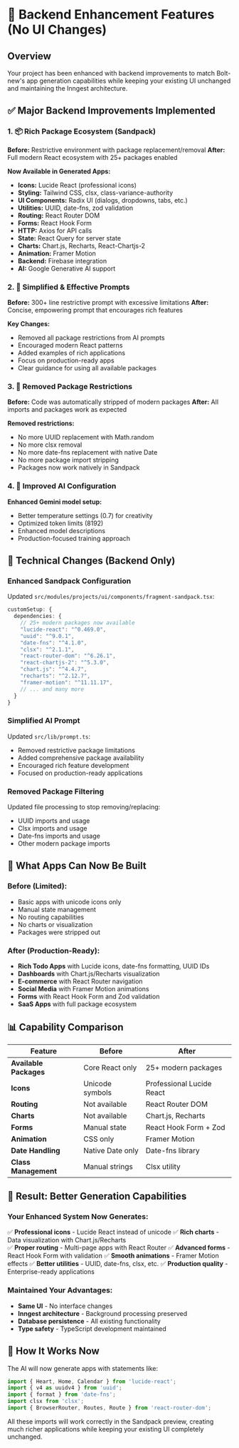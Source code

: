 # 🚀 Backend Enhancement Features (No UI Changes)

## Overview
Your project has been enhanced with backend improvements to match Bolt-new's app generation capabilities while keeping your existing UI unchanged and maintaining the Inngest architecture.

## ✅ Major Backend Improvements Implemented

### 1. 📦 Rich Package Ecosystem (Sandpack)
**Before:** Restrictive environment with package replacement/removal
**After:** Full modern React ecosystem with 25+ packages enabled

**Now Available in Generated Apps:**
- **Icons:** Lucide React (professional icons)
- **Styling:** Tailwind CSS, clsx, class-variance-authority  
- **UI Components:** Radix UI (dialogs, dropdowns, tabs, etc.)
- **Utilities:** UUID, date-fns, zod validation
- **Routing:** React Router DOM
- **Forms:** React Hook Form
- **HTTP:** Axios for API calls
- **State:** React Query for server state
- **Charts:** Chart.js, Recharts, React-Chartjs-2
- **Animation:** Framer Motion
- **Backend:** Firebase integration
- **AI:** Google Generative AI support

### 2. 🎯 Simplified & Effective Prompts
**Before:** 300+ line restrictive prompt with excessive limitations
**After:** Concise, empowering prompt that encourages rich features

**Key Changes:**
- Removed all package restrictions from AI prompts
- Encouraged modern React patterns
- Added examples of rich applications
- Focus on production-ready apps
- Clear guidance for using all available packages

### 3. 🔧 Removed Package Restrictions
**Before:** Code was automatically stripped of modern packages
**After:** All imports and packages work as expected

**Removed restrictions:**
- No more UUID replacement with Math.random
- No more clsx removal
- No more date-fns replacement with native Date
- No more package import stripping
- Packages now work natively in Sandpack

### 4. 🧠 Improved AI Configuration
**Enhanced Gemini model setup:**
- Better temperature settings (0.7) for creativity
- Optimized token limits (8192)
- Enhanced model descriptions
- Production-focused training approach

## 🔧 Technical Changes (Backend Only)

### Enhanced Sandpack Configuration
Updated `src/modules/projects/ui/components/fragment-sandpack.tsx`:
```typescript
customSetup: {
  dependencies: {
    // 25+ modern packages now available
    "lucide-react": "^0.469.0",
    "uuid": "^9.0.1", 
    "date-fns": "^4.1.0",
    "clsx": "^2.1.1",
    "react-router-dom": "^6.26.1",
    "react-chartjs-2": "^5.3.0",
    "chart.js": "^4.4.7",
    "recharts": "^2.12.7",
    "framer-motion": "^11.11.17",
    // ... and many more
  }
}
```

### Simplified AI Prompt
Updated `src/lib/prompt.ts`:
- Removed restrictive package limitations
- Added comprehensive package availability
- Encouraged rich feature development
- Focused on production-ready applications

### Removed Package Filtering
Updated file processing to stop removing/replacing:
- UUID imports and usage
- Clsx imports and usage  
- Date-fns imports and usage
- Other modern package imports

## 🚀 What Apps Can Now Be Built

### Before (Limited):
- Basic apps with unicode icons only
- Manual state management
- No routing capabilities
- No charts or visualization
- Packages were stripped out

### After (Production-Ready):
- **Rich Todo Apps** with Lucide icons, date-fns formatting, UUID IDs
- **Dashboards** with Chart.js/Recharts visualization
- **E-commerce** with React Router navigation
- **Social Media** with Framer Motion animations
- **Forms** with React Hook Form and Zod validation
- **SaaS Apps** with full package ecosystem

## 📊 Capability Comparison

| Feature | Before | After |
|---------|--------|-------|
| **Available Packages** | Core React only | 25+ modern packages |
| **Icons** | Unicode symbols | Professional Lucide React |
| **Routing** | Not available | React Router DOM |
| **Charts** | Not available | Chart.js, Recharts |
| **Forms** | Manual state | React Hook Form + Zod |
| **Animation** | CSS only | Framer Motion |
| **Date Handling** | Native Date only | Date-fns library |
| **Class Management** | Manual strings | Clsx utility |

## 🎉 Result: Better Generation Capabilities

### Your Enhanced System Now Generates:
✅ **Professional icons** - Lucide React instead of unicode
✅ **Rich charts** - Data visualization with Chart.js/Recharts  
✅ **Proper routing** - Multi-page apps with React Router
✅ **Advanced forms** - React Hook Form with validation
✅ **Smooth animations** - Framer Motion effects
✅ **Better utilities** - UUID, date-fns, clsx, etc.
✅ **Production quality** - Enterprise-ready applications

### Maintained Your Advantages:
- **Same UI** - No interface changes
- **Inngest architecture** - Background processing preserved
- **Database persistence** - All existing functionality
- **Type safety** - TypeScript development maintained

## 🚧 How It Works Now

The AI will now generate apps with statements like:
```javascript
import { Heart, Home, Calendar } from 'lucide-react';
import { v4 as uuidv4 } from 'uuid';
import { format } from 'date-fns';
import clsx from 'clsx';
import { BrowserRouter, Routes, Route } from 'react-router-dom';
```

All these imports will work correctly in the Sandpack preview, creating much richer applications while keeping your existing UI completely unchanged.